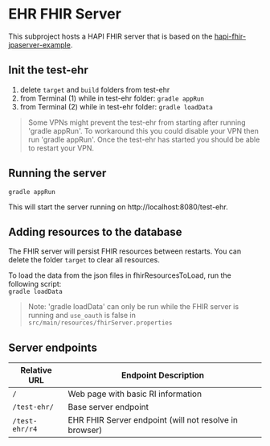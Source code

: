 # EHR FHIR Server
This subproject hosts a HAPI FHIR server that is based on the [hapi-fhir-jpaserver-example](https://github.com/jamesagnew/hapi-fhir/tree/master/hapi-fhir-jpaserver-example).

## Init the test-ehr 
1. delete `target` and `build` folders from test-ehr 
2. from Terminal (1) while in test-ehr folder: `gradle appRun`
3. from Terminal (2) while in test-ehr folder:   `gradle loadData`

>Some VPNs might prevent the test-ehr from starting after running 'gradle appRun'. To workaround this you could disable your VPN then run 'gradle appRun'. Once the test-ehr has started you should be able to restart your VPN. 

## Running the server
`gradle appRun`

This will start the server running on http://localhost:8080/test-ehr.

## Adding resources to the database
The FHIR server will persist FHIR resources between restarts. You can delete the folder `target` to clear all resources.

To load the data from the json files in fhirResourcesToLoad, run the following script:  
`gradle loadData` 

>Note: 'gradle loadData' can only be run while the FHIR server is running and `use_oauth` is false in         `src/main/resources/fhirServer.properties`

## Server endpoints
|Relative URL|Endpoint Description|
|----|----|
|`/`|Web page with basic RI information|
|`/test-ehr/`|Base server endpoint|
|`/test-ehr/r4`|EHR FHIR Server endpoint (will not resolve in browser)|
